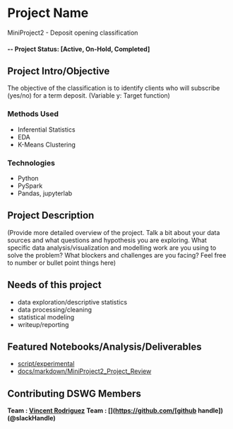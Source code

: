 # Project Name
MiniProject2 - Deposit opening classification

#### -- Project Status: [Active, On-Hold, Completed]

## Project Intro/Objective
The objective of the classification is to identify clients who will 
subscribe (yes/no) for a term deposit. (Variable y: Target function)

### Methods Used
* Inferential Statistics
* EDA
* K-Means Clustering

### Technologies
* Python
* PySpark
* Pandas, jupyterlab

## Project Description
(Provide more detailed overview of the project.  Talk a bit about your data sources and what questions and hypothesis you are exploring. What specific data analysis/visualization and modelling work are you using to solve the problem? What blockers and challenges are you facing?  Feel free to number or bullet point things here)

## Needs of this project

- data exploration/descriptive statistics
- data processing/cleaning
- statistical modeling
- writeup/reporting

## Featured Notebooks/Analysis/Deliverables
* [script/experimental](link)
* [docs/markdown/MiniProject2_Project_Review](link)


## Contributing DSWG Members
**Team : [Vincent Rodriguez](https://github.com/0Architectus0)**
**Team : [](https://github.com/[github handle])(@slackHandle)**

